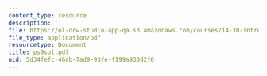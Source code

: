 ```yaml
---
content_type: resource
description: ''
file: https://ol-ocw-studio-app-qa.s3.amazonaws.com/courses/14-30-introduction-to-statistical-method-in-economics-spring-2006/5d34fefc46ab7ad993fef199a930d2f0_ps9sol.pdf
file_type: application/pdf
resourcetype: Document
title: ps9sol.pdf
uid: 5d34fefc-46ab-7ad9-93fe-f199a930d2f0
---
```

